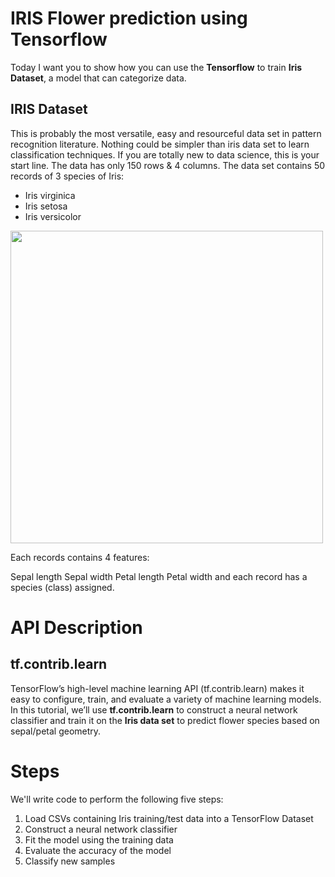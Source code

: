 # IRIS Flower prediction using Tensorflow
Today I want you to show how you can use the **Tensorflow** to train **Iris Dataset**, a model that can categorize data.
## IRIS Dataset
This is probably the most versatile, easy and resourceful data set in pattern recognition literature. Nothing could be simpler than iris data set to learn classification techniques. If you are totally new to data science, this is your start line. The data has only 150 rows & 4 columns.
The data set contains 50 records of 3 species of Iris:
- Iris virginica 
- Iris setosa
- Iris versicolor
<img style="float: center;" width = 500px; src="http://python.astrotech.io/_images/iris-flowers.png"/>

Each records contains 4 features:

Sepal length
Sepal width
Petal length
Petal width
and each record has a species (class) assigned.


# API Description
## tf.contrib.learn
TensorFlow’s high-level machine learning API (tf.contrib.learn) makes it easy to configure, train, and evaluate a variety of machine learning models. In this tutorial, we’ll use **tf.contrib.learn** to construct a neural network classifier and train it on the **Iris data set** to predict flower species based on sepal/petal geometry.

# Steps
We'll write code to perform the following five steps:
1. Load CSVs containing Iris training/test data into a TensorFlow Dataset
2. Construct a neural network classifier
3. Fit the model using the training data
4. Evaluate the accuracy of the model
5. Classify new samples
